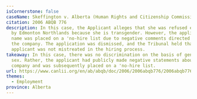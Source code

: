 ```yaml
---
isCornerstone: false
caseName: Skeffington v. Alberta (Human Rights and Citizenship Commission)
citation: 2006 ABQB 776
description: In this case, the Applicant alleges that she was refused employment
  by Edmonton Northlands because she is transgender. However, the applicant's
  name was placed on a 'no-hire list due to negative comments directed towards
  the company. The application was dismissed, and the Tribunal held that the
  applicant was not mistreated in the hiring process.
takeaway: In this case, there was no discrimination on the basis of gender or
  sex. Rather, the applicant had publicly made negative statements about the
  company and was subsequently placed on a 'no-hire list.
url: https://www.canlii.org/en/ab/abqb/doc/2006/2006abqb776/2006abqb776.html?resultIndex=1
themes:
  - Employment
province: Alberta
---
```

